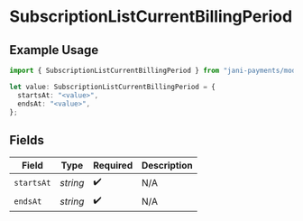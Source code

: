 # SubscriptionListCurrentBillingPeriod

## Example Usage

```typescript
import { SubscriptionListCurrentBillingPeriod } from "jani-payments/models/operations";

let value: SubscriptionListCurrentBillingPeriod = {
  startsAt: "<value>",
  endsAt: "<value>",
};
```

## Fields

| Field              | Type               | Required           | Description        |
| ------------------ | ------------------ | ------------------ | ------------------ |
| `startsAt`         | *string*           | :heavy_check_mark: | N/A                |
| `endsAt`           | *string*           | :heavy_check_mark: | N/A                |